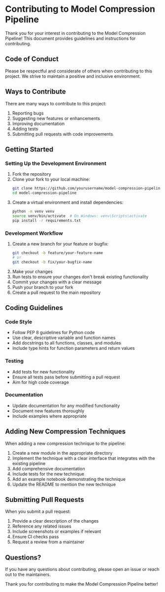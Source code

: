 # Contributing to Model Compression Pipeline

Thank you for your interest in contributing to the Model Compression Pipeline! This document provides guidelines and instructions for contributing.

## Code of Conduct

Please be respectful and considerate of others when contributing to this project. We strive to maintain a positive and inclusive environment.

## Ways to Contribute

There are many ways to contribute to this project:

1. Reporting bugs
2. Suggesting new features or enhancements
3. Improving documentation
4. Adding tests
5. Submitting pull requests with code improvements

## Getting Started

### Setting Up the Development Environment

1. Fork the repository
2. Clone your fork to your local machine:
   ```bash
   git clone https://github.com/yourusername/model-compression-pipeline.git
   cd model-compression-pipeline
   ```
3. Create a virtual environment and install dependencies:
   ```bash
   python -m venv venv
   source venv/bin/activate  # On Windows: venv\Scripts\activate
   pip install -r requirements.txt
   ```

### Development Workflow

1. Create a new branch for your feature or bugfix:
   ```bash
   git checkout -b feature/your-feature-name
   # or
   git checkout -b fix/your-bugfix-name
   ```
2. Make your changes
3. Run tests to ensure your changes don't break existing functionality
4. Commit your changes with a clear message
5. Push your branch to your fork
6. Create a pull request to the main repository

## Coding Guidelines

### Code Style

- Follow PEP 8 guidelines for Python code
- Use clear, descriptive variable and function names
- Add docstrings to all functions, classes, and modules
- Include type hints for function parameters and return values

### Testing

- Add tests for new functionality
- Ensure all tests pass before submitting a pull request
- Aim for high code coverage

### Documentation

- Update documentation for any modified functionality
- Document new features thoroughly
- Include examples where appropriate

## Adding New Compression Techniques

When adding a new compression technique to the pipeline:

1. Create a new module in the appropriate directory
2. Implement the technique with a clear interface that integrates with the existing pipeline
3. Add comprehensive documentation
4. Include tests for the new technique
5. Add an example notebook demonstrating the technique
6. Update the README to mention the new technique

## Submitting Pull Requests

When you submit a pull request:

1. Provide a clear description of the changes
2. Reference any related issues
3. Include screenshots or examples if relevant
4. Ensure CI checks pass
5. Request a review from a maintainer

## Questions?

If you have any questions about contributing, please open an issue or reach out to the maintainers.

Thank you for contributing to make the Model Compression Pipeline better! 
